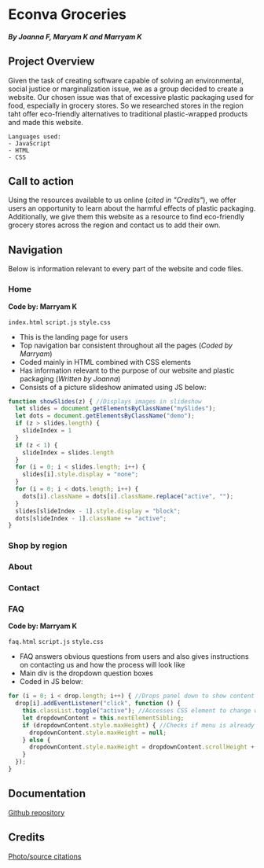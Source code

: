 # Econva Groceries
##### By Joanna F, Maryam K and Marryam K

## Project Overview
Given the task of creating software capable of solving an environmental, social justice or marginalization issue, we as a group decided to create a website. Our chosen issue was that of excessive plastic packaging used for food, especially in grocery stores. So we researched stores in the region taht offer eco-friendly alternatives to traditional plastic-wrapped products and made this website.
```
Languages used:
- JavaScript
- HTML
- CSS
```
## Call to action
Using the resources available to us online (*cited in "Credits"*), we offer users an opportunity to learn about the harmful effects of plastic packaging. Additionally, we give them this website as a resource to find eco-friendly grocery stores across the region and contact us to add their own.

## Navigation
Below is information relevant to every part of the website and code files.
### Home
**Code by: Marryam K**

`index.html` `script.js` `style.css`

- This is the landing page for users
- Top navigation bar consistent throughout all the pages (*Coded by Marryam*)
- Coded mainly in HTML combined with CSS elements
- Has information relevant to the purpose of our website and plastic packaging (*Written by Joanna*)
- Consists of a picture slideshow animated using JS below:
```js
function showSlides(z) { //Displays images in slideshow
  let slides = document.getElementsByClassName("mySlides");
  let dots = document.getElementsByClassName("demo");
  if (z > slides.length) {
    slideIndex = 1
  }
  if (z < 1) {
    slideIndex = slides.length
  }
  for (i = 0; i < slides.length; i++) {
    slides[i].style.display = "none";
  }
  for (i = 0; i < dots.length; i++) {
    dots[i].className = dots[i].className.replace("active", "");
  }
  slides[slideIndex - 1].style.display = "block";
  dots[slideIndex - 1].className += "active";
}
```


### Shop by region

### About

### Contact

### FAQ
**Code by: Marryam K**

`faq.html` `script.js` `style.css`

- FAQ answers obvious questions from users and also gives instructions on contacting us and how the process will look like
- Main div is the dropdown question boxes
- Coded in JS below:
```js
for (i = 0; i < drop.length; i++) { //Drops panel down to show content
  drop[i].addEventListener("click", function () {
    this.classList.toggle("active"); //Accesses CSS element to change when dropdown is clicked
    let dropdownContent = this.nextElementSibling;
    if (dropdownContent.style.maxHeight) { //Checks if menu is already open
      dropdownContent.style.maxHeight = null;
    } else {
      dropdownContent.style.maxHeight = dropdownContent.scrollHeight + "px";
    }
  });
}
```

## Documentation
[Github repository](https://github.com/icaicarus/Econva-Groceries)

## Credits
[Photo/source citations](https://docs.google.com/document/d/1suOFyWYDXuieVtiCiYQnB-TLZ1AFFjidwytJflorH-U/edit?usp=sharing)


